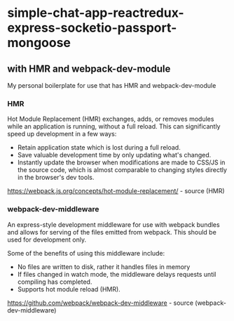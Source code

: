# simple-chat-app-reactredux-express-socketio-passport-mongoose

## with HMR and webpack-dev-module

My personal boilerplate for use that has HMR and webpack-dev-module

### HMR

Hot Module Replacement (HMR) exchanges, adds, or removes modules while an application is running, without a full reload. This can significantly speed up development in a few ways:

- Retain application state which is lost during a full reload.
- Save valuable development time by only updating what's changed.
- Instantly update the browser when modifications are made to CSS/JS in the source code, which is almost comparable to changing styles directly in the browser's dev tools.

https://webpack.js.org/concepts/hot-module-replacement/ - source (HMR)

### webpack-dev-middleware

An express-style development middleware for use with webpack bundles and allows for serving of the files emitted from webpack. This should be used for development only.

Some of the benefits of using this middleware include:

- No files are written to disk, rather it handles files in memory
- If files changed in watch mode, the middleware delays requests until compiling has completed.
- Supports hot module reload (HMR).

https://github.com/webpack/webpack-dev-middleware - source (webpack-dev-middleware)
